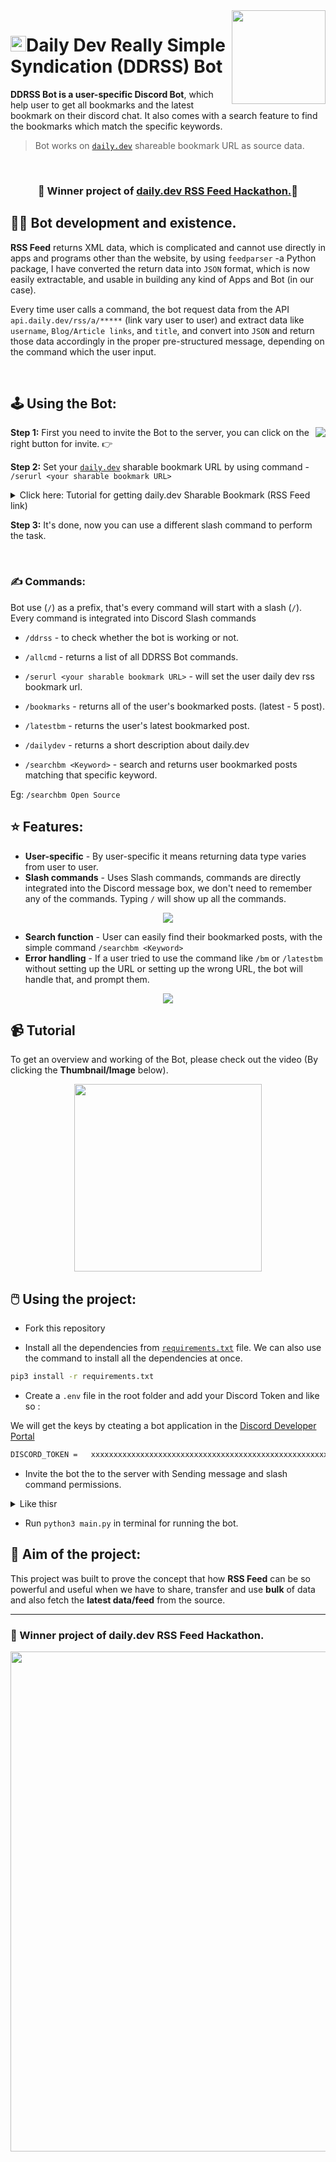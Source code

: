 <img align="right" src="https://user-images.githubusercontent.com/51878265/158046499-30013c0f-9fab-41cf-aad3-71c48c82c2f8.gif" height=150px>
<h1><img src="https://user-images.githubusercontent.com/51878265/158064566-853b9c0a-342f-4597-b88e-40a1cb9621cc.png" height=25>Daily Dev Really Simple Syndication (DDRSS) Bot</h1>

**DDRSS Bot is a user-specific Discord Bot**, which help user to get all bookmarks and the latest bookmark on their discord chat. It also comes with a search feature to find the bookmarks which match the specific keywords.
<br/>

> Bot works on [`daily.dev`](https://daily.dev/) shareable bookmark URL as source data.

<br/>
<b><h3 align="center">🎉 Winner project of <a href="https://twitter.com/dailydotdev/status/1507003555110027276?s=20&t=1jqwj4nvk0KO6uuMStV1Ig">daily.dev RSS Feed Hackathon.</a>🎉 </h3></b>

## 👨‍💻 Bot development and existence.

**RSS Feed** returns XML data, which is complicated and cannot use directly in apps and programs other than the website, by using `feedparser` -a  Python package, I have converted the return data into `JSON` format, which is now easily extractable, and usable in building any kind of Apps and Bot (in our case).

Every time user calls a command, the bot request data from the API `api.daily.dev/rss/a/*****`  (link vary user to user) and extract data like `username`, `Blog/Article links`, and `title`, and convert into `JSON` and return those data accordingly in the proper pre-structured message, depending on the command which the user input.

<br/>

## 🕹️ Using the Bot:

<a href="https://discord.com/oauth2/authorize?client_id=950398355853430824&permissions=414464661568&scope=bot%20applications.commands"><img align ="right" src="https://user-images.githubusercontent.com/51878265/158052899-f3e0760e-cef5-4eeb-bf47-1d9e2e5b2ee4.png"><a>**Step 1:** First you need to invite the Bot to the server, you can click on the right button for invite. 👉
 
**Step 2:** Set your [`daily.dev`](https://daily.dev/) sharable bookmark URL by using command - `/serurl <your sharable bookmark URL>`

<details>
 
 <summary> Click here: Tutorial for getting daily.dev Sharable Bookmark (RSS Feed link) </summary>

https://user-images.githubusercontent.com/51878265/158066794-5129f6f5-15ae-4b99-a764-e3e59bef8631.mp4
 <h6>Video Source - daily.dev Twitter<h6>
  
</details>

**Step 3:** It's done, now you can use a different slash command to perform the task.

<br/>

### ✍️ Commands:

Bot use (`/`) as a prefix, that's every command will start with a slash (`/`). Every command is integrated into Discord Slash commands
  
- `/ddrss` - to check whether the bot is working or not.
  
- `/allcmd` - returns a list of all DDRSS Bot commands.
  
- `/serurl <your sharable bookmark URL>` - will set the user daily dev rss bookmark url.
  
- `/bookmarks` - returns all of the user's bookmarked posts. (latest - 5 post).
  
- `/latestbm` - returns the user's latest bookmarked post.
  
- `/dailydev` - returns a short description about daily.dev
  
 - `/searchbm <Keyword>` - search and returns user bookmarked posts matching that specific keyword.
  
  Eg: `/searchbm Open Source`
  
  
## ⭐ Features:
  
  - **User-specific** - By user-specific it means returning data type varies from user to user.
  - **Slash commands** - Uses Slash commands, commands are directly integrated into the Discord message box, we don't need to remember any of the commands. Typing `/` will show up all the commands.
   
  <p align="center"><img src="https://user-images.githubusercontent.com/51878265/158960622-766606bc-d7d8-45cb-9f76-a14d90cd0c30.png"></p>
   
  - **Search function** - User can easily find their bookmarked posts, with the simple command `/searchbm <Keyword>`
  - **Error handling** - If a user tried to use the command like `/bm` or `/latestbm` without setting up the URL or setting up the wrong URL, the bot will handle that, and prompt them.
  
  <p align="center"><img src="https://user-images.githubusercontent.com/51878265/158960290-0bd28630-32bd-4b2d-b74f-f614607d1543.png"></p>

## 📹 Tutorial

To get an overview and working of the Bot, please check out the video (By clicking the **Thumbnail/Image** below).
  
  <p align="center"><a href="https://youtu.be/y9EkAZh2TtA"><img height="300" src="https://user-images.githubusercontent.com/51878265/158964027-932a81fd-870e-4235-bb40-98ef6f2259d1.png"><a></p>
   

## 🖱️ Using the project:

- Fork this repository
 
- Install all the dependencies from [`requirements.txt`](/resources/requirements.txt) file. We can also use the command to install all the dependencies at once.

```sh
pip3 install -r requirements.txt 
```

- Create a `.env` file in the root folder and add your Discord Token and like so :

We will get the keys by cteating a bot application in the [Discord Developer Portal](https://discord.com/developers/applications)
```txt
DISCORD_TOKEN =   xxxxxxxxxxxxxxxxxxxxxxxxxxxxxxxxxxxxxxxxxxxxxxxxxxxxxxx
```
   
- Invite the bot the to the server with Sending message and slash command permissions.

<details>
 
 <summary>Like thisr</summary>
 
![Screenshot from 2022-04-08 09-46-21](https://user-images.githubusercontent.com/51878265/162361445-19b5f99e-6ec4-416c-a44a-461fb5d756a0.png)

</details>

- Run `python3 main.py` in terminal for running the bot.
  
## 🎯 Aim of the project:

This project was built to prove the concept that how **RSS Feed** can be so powerful and useful when we have to share, transfer and use **bulk** of data and also fetch the **latest data/feed** from the source. 

---
   
### 🎉 Winner project of daily.dev RSS Feed Hackathon.
   
<p align ="center"><img src=https://user-images.githubusercontent.com/51878265/162356966-daa57aed-1e7a-4048-b62b-bddf20b4b72b.png height="800"></p>

  
